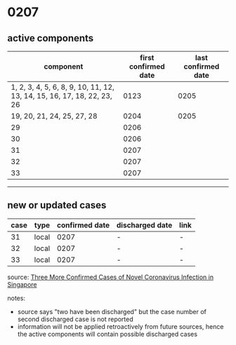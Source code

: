 # 0207

## active components

| component | first confirmed date | last confirmed date |
| - | - | - |
| 1, 2, 3, 4, 5, 6, 8, 9, 10, 11, 12, 13, 14, 15, 16, 17, 18, 22, 23, 26 | 0123 | 0205 |
| 19, 20, 21, 24, 25, 27, 28 | 0204 | 0205 |
| 29 | 0206 | |
| 30 | 0206 | |
| 31 | 0207 | |
| 32 | 0207 | |
| 33 | 0207 | |

---

## new or updated cases

| case | type | confirmed date | discharged date | link
| - | - | - | - | - |
| 31 | local | 0207 | - | - |
| 32 | local | 0207 | - | - |
| 33 | local | 0207 | - | - |

source: [Three More Confirmed Cases of Novel Coronavirus Infection in Singapore](https://www.moh.gov.sg/news-highlights/details/three-more-confirmed-cases-of-novel-coronavirus-infection-in-singapore)

notes:
- source says "two have been discharged" but the case number of second discharged case is not reported
- information will not be applied retroactively from future sources, hence the active components will contain possible discharged cases

